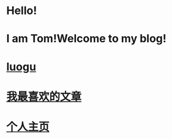 # Hello!
# I am Tom!Welcome to my blog!
# [luogu](https://www.luogu.org/user/144552)
# [我最喜欢的文章](https://www.jianshu.com/p/b7fd16a44508)
# [个人主页](https://github.com/Tom1012/Tom1012.github.io/blob/master/%E4%B8%AA%E4%BA%BA%E4%B8%BB%E9%A1%B5.md)
